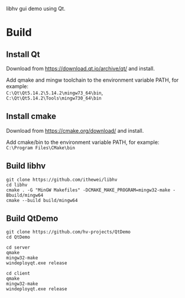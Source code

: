 libhv gui demo using Qt.

# Build

## Install Qt
Download from <https://download.qt.io/archive/qt/> and install.

Add qmake and mingw toolchain to the environment variable PATH, for example:<br>
`C:\Qt\Qt5.14.2\5.14.2\mingw73_64\bin`,
`C:\Qt\Qt5.14.2\Tools\mingw730_64\bin`


## Install cmake
Download from <https://cmake.org/download/> and install.

Add cmake/bin to the environment variable PATH, for example:<br>
`C:\Program Files\CMake\bin`

## Build libhv
```shell
git clone https://github.com/ithewei/libhv
cd libhv
cmake . -G "MinGW Makefiles" -DCMAKE_MAKE_PROGRAM=mingw32-make -Bbuild/mingw64
cmake --build build/mingw64
```

## Build QtDemo
```shell
git clone https://github.com/hv-projects/QtDemo
cd QtDemo
```

```
cd server
qmake
mingw32-make
windeployqt.exe release
```

```shell
cd client
qmake
mingw32-make
windeployqt.exe release
```
